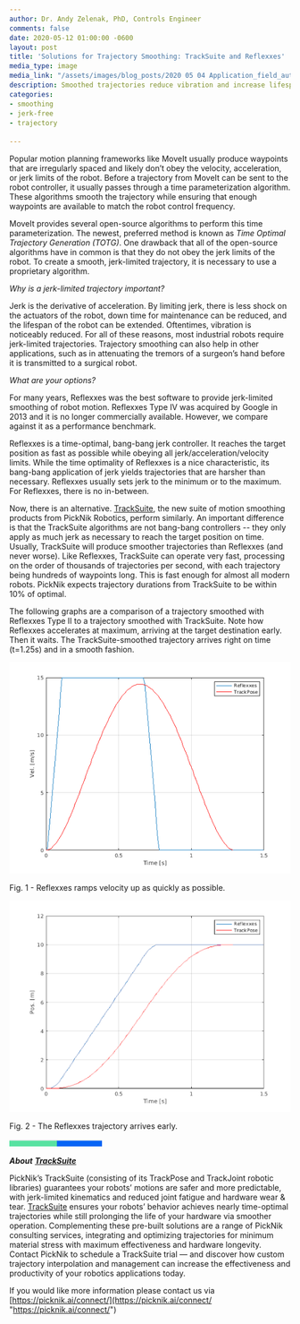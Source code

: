 ```yaml
---
author: Dr. Andy Zelenak, PhD, Controls Engineer
comments: false
date: 2020-05-12 01:00:00 -0600
layout: post
title: 'Solutions for Trajectory Smoothing: TrackSuite and Reflexxes'
media_type: image
media_link: "/assets/images/blog_posts/2020 05 04 Application_field_automotive.jpg"
description: Smoothed trajectories reduce vibration and increase lifespan of manipulators
categories:
- smoothing
- jerk-free
- trajectory

---
```


[line]: /assets/images/blog_posts/line.png

Popular motion planning frameworks like MoveIt usually produce waypoints that are irregularly spaced and likely don’t obey the velocity, acceleration, or jerk limits of the robot. Before a trajectory from MoveIt can be sent to the robot controller, it usually passes through a time parameterization algorithm. These algorithms smooth the trajectory while ensuring that enough waypoints are available to match the robot control frequency.

MoveIt provides several open-source algorithms to perform this time parameterization. The newest, preferred method is known as _Time Optimal Trajectory Generation (TOTG)_. One drawback that all of the open-source algorithms have in common is that they do not obey the jerk limits of the robot. To create a smooth, jerk-limited trajectory, it is necessary to use a proprietary algorithm.

_Why is a jerk-limited trajectory important?_

Jerk is the derivative of acceleration. By limiting jerk, there is less shock on the actuators of the robot, down time for maintenance can be reduced, and the lifespan of the robot can be extended. Oftentimes, vibration is noticeably reduced. For all of these reasons, most industrial robots require jerk-limited trajectories. Trajectory smoothing can also help in other applications, such as in attenuating the tremors of a surgeon’s hand before it is transmitted to a surgical robot.

_What are your options?_

For many years, Reflexxes was the best software to provide jerk-limited smoothing of robot motion. Reflexxes Type IV was acquired by Google in 2013 and it is no longer commercially available. However, we compare against it as a performance benchmark.

Reflexxes is a time-optimal, bang-bang jerk controller. It reaches the target position as fast as possible while obeying all jerk/acceleration/velocity limits. While the time optimality of Reflexxes is a nice characteristic, its bang-bang application of jerk yields trajectories that are harsher than necessary. Reflexxes usually sets jerk to the minimum or to the maximum. For Reflexxes, there is no in-between.

Now, there is an alternative. [TrackSuite](https://picknik.ai/products/tracksuite/), the new suite of motion smoothing products from PickNik Robotics, perform similarly. An important difference is that the TrackSuite algorithms are not bang-bang controllers -- they only apply as much jerk as necessary to reach the target position on time. Usually, TrackSuite will produce smoother trajectories than Reflexxes (and never worse). Like Reflexxes, TrackSuite can operate very fast, processing on the order of thousands of trajectories per second, with each trajectory being hundreds of waypoints long. This is fast enough for almost all modern robots. PickNik expects trajectory durations from TrackSuite to be within 10% of optimal.

The following graphs are a comparison of a trajectory smoothed with Reflexxes Type II to a trajectory smoothed with TrackSuite. Note how Reflexxes accelerates at maximum, arriving at the target destination early. Then it waits. The TrackSuite-smoothed trajectory arrives right on time (t=1.25s) and in a smooth fashion.

![Reflexxes ramps velocity up as quickly as possible](/assets/images/blog_posts/2020-05-12-trackpose_vs_reflexxes.png "Reflexxes ramps velocity up as quickly as possible")

Fig. 1 - Reflexxes ramps velocity up as quickly as possible.

![The Reflexxes trajectory arrives early](/assets/images/blog_posts/2020-05-12-trackpose_vs_reflexxes2.png "The Reflexxes trajectory arrives early")

Fig. 2 - The Reflexxes trajectory arrives early.

![line]

**_About_** [**_TrackSuite_**](https://picknik.ai/products/tracksuite/)

PickNik’s TrackSuite (consisting of its TrackPose and TrackJoint robotic libraries) guarantees your robots’ motions are safer and more predictable, with jerk-limited kinematics and reduced joint fatigue and hardware wear & tear. [TrackSuite](https://picknik.ai/products/tracksuite/) ensures your robots’ behavior achieves nearly time-optimal trajectories while still prolonging the life of your hardware via smoother operation. Complementing these pre-built solutions are a range of PickNik consulting services, integrating and optimizing trajectories for minimum material stress with maximum effectiveness and hardware longevity. Contact PickNik to schedule a TrackSuite trial — and discover how custom trajectory interpolation and management can increase the effectiveness and productivity of your robotics applications today.

If you would like more information please contact us via [https://picknik.ai/connect/](https://picknik.ai/connect/ "https://picknik.ai/connect/")